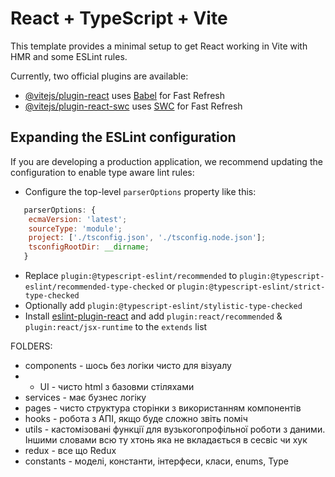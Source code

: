 # React + TypeScript + Vite

This template provides a minimal setup to get React working in Vite with HMR and some ESLint rules.

Currently, two official plugins are available:

- [@vitejs/plugin-react](https://github.com/vitejs/vite-plugin-react/blob/main/packages/plugin-react/README.md) uses [Babel](https://babeljs.io/) for Fast Refresh
- [@vitejs/plugin-react-swc](https://github.com/vitejs/vite-plugin-react-swc) uses [SWC](https://swc.rs/) for Fast Refresh

## Expanding the ESLint configuration

If you are developing a production application, we recommend updating the configuration to enable type aware lint rules:

- Configure the top-level `parserOptions` property like this:

```js
   parserOptions: {
    ecmaVersion: 'latest';
    sourceType: 'module';
    project: ['./tsconfig.json', './tsconfig.node.json'];
    tsconfigRootDir: __dirname;
   }
```

- Replace `plugin:@typescript-eslint/recommended` to `plugin:@typescript-eslint/recommended-type-checked` or `plugin:@typescript-eslint/strict-type-checked`
- Optionally add `plugin:@typescript-eslint/stylistic-type-checked`
- Install [eslint-plugin-react](https://github.com/jsx-eslint/eslint-plugin-react) and add `plugin:react/recommended` & `plugin:react/jsx-runtime` to the `extends` list

FOLDERS:
- components - шось без логіки чисто для візуалу
- - UI - чисто html з базовми стіляхами
- services - має бузнес логіку
- pages - чисто структура сторінки з використанням компонентів
- hooks - робота з АПІ, якщо буде сложно звіть поміч
- utils - кастомізовані функції для вузькогопрофільної роботи з даними. Іншими словами всю ту хтонь яка не вкладається в сесвіс чи хук
- redux - все що Redux
- constants - моделі, константи, інтерфеси, класи, enums, Type
